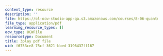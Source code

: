 ```yaml
---
content_type: resource
description: ''
file: https://ol-ocw-studio-app-qa.s3.amazonaws.com/courses/8-06-quantum-physics-iii-spring-2018/f6753ce875cf3621bbed3196437ff167_dNKAsbdHDCs.pdf
file_type: application/pdf
learning_resource_types: []
ocw_type: OCWFile
resourcetype: Document
title: 3play pdf file
uid: f6753ce8-75cf-3621-bbed-3196437ff167
---
```


